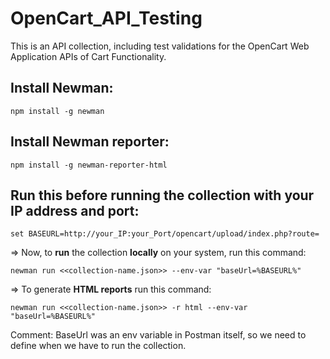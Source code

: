 # OpenCart_API_Testing

This is an API collection, including test validations for the OpenCart Web Application APIs of Cart Functionality.

## Install Newman:
```
npm install -g newman
```
## Install Newman reporter: 
```
npm install -g newman-reporter-html
```
## Run this before running the collection with your IP address and port:
```
set BASEURL=http://your_IP:your_Port/opencart/upload/index.php?route=
```
=> Now, to **run** the collection **locally** on your system, run this command: 
```
newman run <<collection-name.json>> --env-var "baseUrl=%BASEURL%"
```
=> To generate **HTML reports** run this command:
```
newman run <<collection-name.json>> -r html --env-var "baseUrl=%BASEURL%"
```
Comment: BaseUrl was an env variable in Postman itself, so we  need to define when we have to run the collection.
